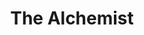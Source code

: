 ---
title: The Alchemist
description: A new version of Jonson’s rowdy comedy classic arrives off-Broadway
poster: the-alchemist.jpg
header: the-alchemist-header.jpg
theater: New World Stages
original_preview: 2021-11-07
original_opening: 2022-11-21
preview: 2021-11-07
opening: 2022-11-21
tonyaward: false
criticspick: false
tags: 
  - Play
  - Off Broadway
  - Comedy
website: https://www.redbulltheater.com/the-alchemist
tickets:
  - highlight: false
    info: https://www.telecharge.com/Off-Broadway/The-Alchemist
    title: $70+ Tickets
    type: regular
---